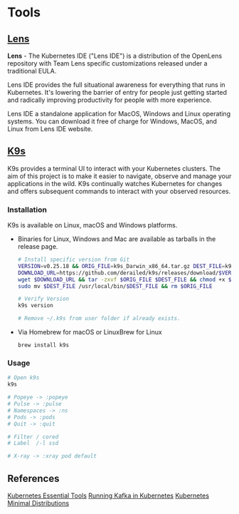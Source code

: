 # Tools

## [Lens](https://github.com/lensapp/lens)

**Lens** - The Kubernetes IDE ("Lens IDE") is a distribution of the OpenLens repository with Team Lens specific customizations released under a traditional EULA.

Lens IDE provides the full situational awareness for everything that runs in Kubernetes. It's lowering the barrier of entry for people just getting started and radically improving productivity for people with more experience.

Lens IDE a standalone application for MacOS, Windows and Linux operating systems. You can download it free of charge for Windows, MacOS, and Linux from Lens IDE website.

## [K9s](https://github.com/derailed/k9s)

K9s provides a terminal UI to interact with your Kubernetes clusters. The aim of this project is to make it easier to navigate, observe and manage your applications in the wild. K9s continually watches Kubernetes for changes and offers subsequent commands to interact with your observed resources.

### Installation

K9s is available on Linux, macOS and Windows platforms.

- Binaries for Linux, Windows and Mac are available as tarballs in the release page. 

    ```bash
    # Install specific version from Git
    VERSION=v0.25.18 && ORIG_FILE=k9s_Darwin_x86_64.tar.gz DEST_FILE=k9s && \
    DOWNLOAD_URL=https://github.com/derailed/k9s/releases/download/$VERSION/$ORIG_FILE && \
    wget $DOWNLOAD_URL && tar -zxvf $ORIG_FILE $DEST_FILE && chmod +x $DEST_FILE && \
    sudo mv $DEST_FILE /usr/local/bin/$DEST_FILE && rm $ORIG_FILE

    # Verify Version
    k9s version

    # Remove ~/.k9s from user folder if already exists.
    ```

- Via Homebrew for macOS or LinuxBrew for Linux

    `brew install k9s`

### Usage

```bash
# Open k9s
k9s

# Popeye -> :popeye
# Pulse -> :pulse
# Namespaces -> :ns
# Pods -> :pods
# Quit -> :quit

# Filter / cored
# Label  /-l ssd

# X-ray -> :xray pod default
```

## References

[Kubernetes Essential Tools](https://itnext.io/kubernetes-essential-tools-2021-def12e84c572)
[Running Kafka in Kubernetes](https://www.youtube.com/watch?v=aO2pv8W6oZU)
[Kubernetes Minimal Distributions](https://faun.pub/k3d-vs-k3s-vs-kind-vs-microk8s-vs-minikube-6949ebb93d18)